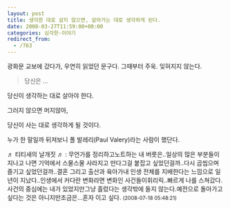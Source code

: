```yaml
---
layout: post
title: 생각한 대로 살지 않으면, 살아가는 대로 생각하게 된다.
date: 2008-03-27T11:59:00+00:00
categories: 심각한-이야기
redirect_from:
  - /763
---
```


광화문 교보에 갔다가, 우연히 읽었던 문구다. 그때부터 주욱. 잊혀지지 않는다.

> 당신은 ...

당신이 생각하는 대로 살아야 한다.

그러지 않으면 머지않아,

당신이 사는 대로 생각하게 될 것이다.

누가 한 말일까 뒤져보니 폴 발레리(Paul Valery)라는 사람이 했단다.
<div id=comments>
<div class=comment>
<!--- cmt:1140 --->
<!--- mail: --->
<!--- parent:0 --->
♬ 티티새의 날개짓 ♬ : 
무언가를 정리하고노트하는 내 버릇은..일상의 많은 부분들이지나고 나면 기억에서 스물스물 사라지고 만다그걸 붙잡고 싶었던걸까..다시 곱씹으며 즐기고 싶었던걸까..결혼 그리고&nbsp;출산과 육아가내 인생 전체를 지배한다는 느낌으로 일년이 지났다..인생에서 커다란 변화라면 변화인 사건들이휘리릭..빠르게 나를 스쳐갔다.사건의 중심에는 내가 있었지만그냥 흘렀다는 생각밖에 들지 않는다.예전으로 돌아가고 싶다는 것은 아니지만조금은...혼자 이고 싶다.
 <small>(2008-07-18 05:48:21)</small>
</div>
</div>
